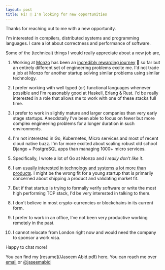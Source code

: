 ```yaml
---
layout: post
title: Hi! 👋 I'm looking for new opportunities
---
```


Thanks for reaching out to me with a new opportunity.

I'm interested in compilers, distributed systems and programming languages. I
care a lot about correctness and performance of software.

Some of the (technical) things I would really appreciate about a new job are,

1. Working at [Monzo](https://monzo.com) has been an [incredibly rewarding
   journey][monzo blog] 🚀 so far but an entirely different set of engineering
   problems excite me. I'd not trade a job at Monzo for another startup solving
   similar problems using similar technology.

1. I prefer working with well typed (or) functional languages whenever possible
   and I'm reasonably good at Haskell, Erlang & Rust. I'd be really interested
   in a role that allows me to work with one of these stacks full time.

1. I prefer to work in slightly mature and larger companies than very early
   stage startups. Anecdotally I've been able to focus on fewer but more complex
   engineering problems for a longer duration in such environments.

1. I'm not interested in Go, Kubernetes, Micro services and most of recent cloud
   native buzz. I'm far more excited about scaling robust old school Django +
   PostgreSQL apps than managing 1000+ micro services.

1. Specifically, I wrote a lot of Go at Monzo and *I really don't like it*.

1. I am [usually interested in technology and systems a lot more than
   products][why]. I might be the wrong fit for a young startup that is
   primarily concerned about shipping a product and validating market fit.

1. But if that startup is trying to formally verify software or write the most
   high performing TCP stack, I'd be very interested in talking to them.

1. I don't believe in most crypto-currencies or blockchains in its current form.

1. I prefer to work in an office, I've not been very productive working remotely
   in the past.

1. I cannot relocate from London right now and would need the company to sponsor
   a work visa.


Happy to chat more!

You can find my [resume](/Jaseem Abid.pdf) here. You can reach me over
[email](mailto:jaseemabid@gmail.com) or <i class="fab fa-twitter"></i>
[@jaseemabid](https://twitter.com/jaseemabid)

[monzo blog]: /2019/01/13/monzo.html
[why]:        /2019/10/25/why.html
